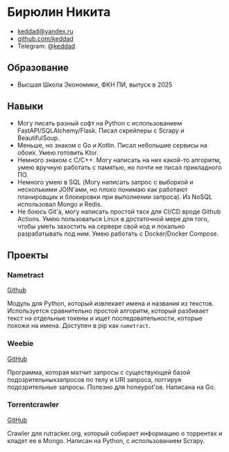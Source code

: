 # Бирюлин Никита

* keddad@yandex.ru
* [github.com/keddad](https://github.com/keddad)
* Telegram: @[keddad](https://t.me/keddad)

## Образование
* Высшая Школа Экономики, ФКН ПИ, выпуск в 2025

## Навыки
* Могу писать разный софт на Python с использованием FastAPI/SQLAlchemy/Flask. Писал скрейперы с Scrapy и BeautifulSoup.
* Меньше, но знаком с Go и Kotlin. Писал небольшие сервисы на обоих. Умею готовить Ktor.
* Немного знаком с C/C++. Могу написать на них какой-то алгоритм, умею вручную работать с памятью, но почти не писал прикладного ПО.
* Немного умею в SQL (Могу написать запрос с выборкой и несколькими JOIN'ами, но плохо понимаю как работают планировщик и блокировки при выполнении запроса). Из NoSQL использовал Mongo и Redis.
* Не боюсь Git'а, могу написать простой таск для CI/CD вроде Github Actions. Умею пользоваться Linux в достаточной мере для того, чтобы уметь захостить на сервере свой код и локально разрабатывать под ним. Умею работать с Docker/Docker Compose.

## Проекты
### Nametract
[Github](https://github.com/keddad/nametract)

Модуль для Python, который извлекает имена и названия из текстов. Используется сравнительно простой алгоритм, который разбивает текст на отдельные токены и ищет последовательности, которые похожи на имена. Доступен в pip как `nametract`.

### Weebie
[GitHub](https://github.com/keddad/weebie)

Программа, которая матчит запросы с существующей базой подозрительныхзапросов по телу и URI запроса, логгируя подозрительные запросы. Полезно для honeypot'ов. Написана на Go.

### Torrentcrawler
[GitHub](https://github.com/keddad/torrentcrawler)

Crawler для rutracker.org, который собирает информацию о торрентах и кладет ее в Mongo. Написан на Python, с использованием Scrapy.
